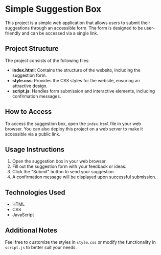 # Simple Suggestion Box

This project is a simple web application that allows users to submit their suggestions through an accessible form. The form is designed to be user-friendly and can be accessed via a single link.

## Project Structure

The project consists of the following files:

- **index.html**: Contains the structure of the website, including the suggestion form.
- **style.css**: Provides the CSS styles for the website, ensuring an attractive design.
- **script.js**: Handles form submission and interactive elements, including confirmation messages.

## How to Access

To access the suggestion box, open the `index.html` file in your web browser. You can also deploy this project on a web server to make it accessible via a public link.

## Usage Instructions

1. Open the suggestion box in your web browser.
2. Fill out the suggestion form with your feedback or ideas.
3. Click the "Submit" button to send your suggestion.
4. A confirmation message will be displayed upon successful submission.

## Technologies Used

- HTML
- CSS
- JavaScript

## Additional Notes

Feel free to customize the styles in `style.css` or modify the functionality in `script.js` to better suit your needs.